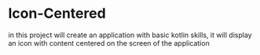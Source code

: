 # Icon-Centered
in this project will create an application with basic kotlin skills, it will display an icon with content centered on the screen of the application
